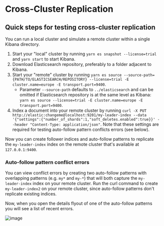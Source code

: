 # Cross-Cluster Replication

## Quick steps for testing cross-cluster replication

You can run a local cluster and simulate a remote cluster within a single Kibana directory.

1. Start your "local" cluster by running `yarn es snapshot --license=trial` and `yarn start` to start Kibana.
2. Download Elasticsearch repository, preferably to a folder adjacent to Kibana.
3. Start your "remote" cluster by running `yarn es source --source-path={PATH/TO/ELASTICSEARCH/REPOSITORY} --license=trial -E cluster.name=europe -E transport.port=9400`.
    - Parameter `--source-path` defaults to `../elasticsearch` and can be omitted if Elasticsearch repository is at the same level as Kibana: 
    `yarn es source --license=trial -E cluster.name=europe -E transport.port=9400`.
4. Index a document into your remote cluster by running `curl -X PUT http://elastic:changeme@localhost:9201/my-leader-index --data '{"settings":{"number_of_shards":1,"soft_deletes.enabled":true}}' --header "Content-Type: application/json"`.
Note that these settings are required for testing auto-follow pattern conflicts errors (see below).

Now you can create follower indices and auto-follow patterns to replicate the `my-leader-index`
index on the remote cluster that's available at `127.0.0.1:9400`.

### Auto-follow pattern conflict errors

You can view conflict errors by creating two auto-follow patterns with overlapping patterns (e.g. `my*` and `my-*`) that will both capture the `my-leader-index` index on your remote cluster. Run the curl command to create `my-leader-index2` on your remote cluster, since auto-follow patterns don't replicate existing indices.

Now, when you open the details flyout of one of the auto-follow patterns you will see a list of recent errors.  

![image](https://user-images.githubusercontent.com/1238659/79623769-e879b800-80d2-11ea-906d-0b2d6637c3a3.png)